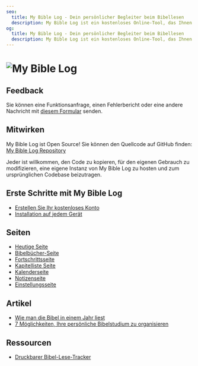```yaml
---
seo:
  title: My Bible Log - Dein persönlicher Begleiter beim Bibellesen
  description: My Bible Log ist ein kostenloses Online-Tool, das Ihnen hilft, Ihre Bibellese-Reise zu verfolgen und zu organisieren
og:
  title: My Bible Log - Dein persönlicher Begleiter beim Bibellesen
  description: My Bible Log ist ein kostenloses Online-Tool, das Ihnen hilft, Ihre Bibellese-Reise zu verfolgen und zu organisieren
---
```


<h1>
  <img src="/share.jpg" alt="My Bible Log">
</h1>

## Feedback

Sie können eine Funktionsanfrage, einen Fehlerbericht oder eine andere Nachricht mit [diesem Formular](/de/feedback) senden.

## Mitwirken

My Bible Log ist Open Source! Sie können den Quellcode auf GitHub finden: [My Bible Log Repository](https://github.com/mybiblelog/mybiblelog-nuxt)

Jeder ist willkommen, den Code zu kopieren, für den eigenen Gebrauch zu modifizieren, eine eigene Instanz von My Bible Log zu hosten und zum ursprünglichen Codebase beizutragen.

## Erste Schritte mit My Bible Log

* [Erstellen Sie Ihr kostenloses Konto](/de/about/page-features--login)
* [Installation auf jedem Gerät](/de/about/page-features--install)

## Seiten

* [Heutige Seite](/de/about/page-features--today)
* [Bibelbücher-Seite](/de/about/page-features--bible-books)
* [Fortschrittsseite](/de/about/page-features--progress)
* [Kapitelliste Seite](/de/about/page-features--chapter-checklist)
* [Kalenderseite](/de/about/page-features--calendar)
* [Notizenseite](/de/about/page-features--notes)
* [Einstellungsseite](/de/about/page-features--settings)

## Artikel

* [Wie man die Bibel in einem Jahr liest](/de/about/how-to--read-the-bible-in-a-year)
* [7 Möglichkeiten, Ihre persönliche Bibelstudium zu organisieren](/de/about/how-to--organize-your-personal-bible-study)

<!--
* [Wie man das Neue Testament in 90 Tagen liest](/de/about/how-to--read-the-new-testament-in-90-days)
* [Wie man eine starke Gewohnheit beim Bibellesen entwickelt](/de/about/how-to--build-a-strong-bible-reading-habit)
-->

## Ressourcen

* [Druckbarer Bibel-Lese-Tracker](/resources/printable-bible-reading-tracker)
